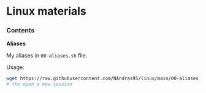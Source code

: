 # Linux materials

### Contents

**Aliases**

My aliases in `00-aliases.sh` file.

Usage:
```bash
wget https://raw.githubusercontent.com/NAndras95/linux/main/00-aliases.sh -P /etc/profile.d/
# the open a new session
```
